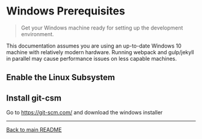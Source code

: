 # Windows Prerequisites

> Get your Windows machine ready for setting up the development environment.

This documentation assumes you are using an up-to-date Windows 10 machine with relatively modern hardware.  Running webpack and gulp/jekyll in parallel may cause performance issues on less capable machines.

## Enable the Linux Subsystem

## Install git-csm

Go to <https://git-scm.com/> and download the windows installer


---

[Back to main README](./README.md)
